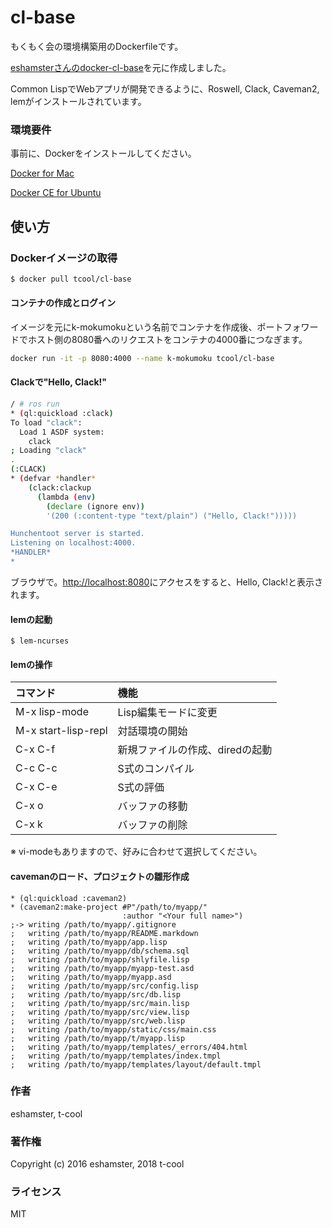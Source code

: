 # cl-base

もくもく会の環境構築用のDockerfileです。

[eshamsterさんのdocker-cl-base](https://github.com/eshamster/docker-cl-base)を元に作成しました。

Common LispでWebアプリが開発できるように、Roswell, Clack, Caveman2, lemがインストールされています。

### 環境要件

事前に、Dockerをインストールしてください。

[Docker for Mac](https://docs.docker.com/docker-for-mac/install/)

[Docker CE for Ubuntu](https://docs.docker.com/install/linux/docker-ce/ubuntu/)

## 使い方

### Dockerイメージの取得

```bash
$ docker pull tcool/cl-base
```

#### コンテナの作成とログイン

イメージを元にk-mokumokuという名前でコンテナを作成後、ポートフォワードでホスト側の8080番へのリクエストをコンテナの4000番につなぎます。

```bash
docker run -it -p 8080:4000 --name k-mokumoku tcool/cl-base
```

#### Clackで"Hello, Clack!"
```bash
/ # ros run
* (ql:quickload :clack)
To load "clack":
  Load 1 ASDF system:
    clack
; Loading "clack"
.
(:CLACK)
* (defvar *handler*
    (clack:clackup
      (lambda (env)
        (declare (ignore env))
        '(200 (:content-type "text/plain") ("Hello, Clack!")))))

Hunchentoot server is started.
Listening on localhost:4000.
*HANDLER*
* 
```

ブラウザで。[http://localhost:8080](http://localhost:8080)にアクセスをすると、Hello, Clack!と表示されます。

#### lemの起動

```
$ lem-ncurses
```

#### lemの操作

| コマンド | 機能 |
|:---|:---|
| M-x lisp-mode | Lisp編集モードに変更 |
| M-x start-lisp-repl | 対話環境の開始 |
| C-x C-f | 新規ファイルの作成、diredの起動 |
| C-c C-c | S式のコンパイル |
| C-x C-e | S式の評価 |
| C-x o | バッファの移動 |
| C-x k | バッファの削除 |

※ vi-modeもありますので、好みに合わせて選択してください。

#### cavemanのロード、プロジェクトの雛形作成

```common-lisp
* (ql:quickload :caveman2)
* (caveman2:make-project #P"/path/to/myapp/"
                         :author "<Your full name>")
;-> writing /path/to/myapp/.gitignore
;   writing /path/to/myapp/README.markdown
;   writing /path/to/myapp/app.lisp
;   writing /path/to/myapp/db/schema.sql
;   writing /path/to/myapp/shlyfile.lisp
;   writing /path/to/myapp/myapp-test.asd
;   writing /path/to/myapp/myapp.asd
;   writing /path/to/myapp/src/config.lisp
;   writing /path/to/myapp/src/db.lisp
;   writing /path/to/myapp/src/main.lisp
;   writing /path/to/myapp/src/view.lisp
;   writing /path/to/myapp/src/web.lisp
;   writing /path/to/myapp/static/css/main.css
;   writing /path/to/myapp/t/myapp.lisp
;   writing /path/to/myapp/templates/_errors/404.html
;   writing /path/to/myapp/templates/index.tmpl
;   writing /path/to/myapp/templates/layout/default.tmpl
```

### 作者

eshamster, t-cool

### 著作権

Copyright (c) 2016 eshamster, 2018 t-cool

### ライセンス

MIT
